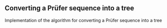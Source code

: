 ## Converting a Prüfer sequence into a tree

Implementation of the algorithm for converting a Prüfer sequence into a tree

